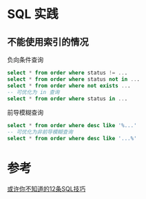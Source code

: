 # SQL 实践

## 不能使用索引的情况

负向条件查询
```sql
select * from order where status != ...
select * from order where status not in ...
select * from order where not exists ...
-- 可优化为 in 查询
select * from order where status in ...
```

前导模糊查询
```sql
select * from order where desc like '%...'
-- 可优化为非前导模糊查询
select * from order where desc like '...%'
```


# 参考
[或许你不知道的12条SQL技巧](https://mp.weixin.qq.com/s/AwAEJVWtYfiy79jXGC7olA)  
